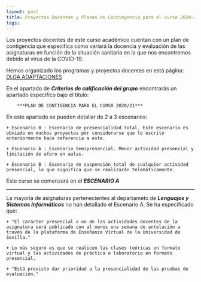 ```yaml
---
layout: post
title: Proyectos Docentes y Planes de Contingencia para el curso 2020-2021
tags: 
---
```


Los proyectos docentes de este curso académico cuentan con un plan de contigencia que especifica como variará la docencia y evaluación de las asignaturas en función de la situación sanitaria en la que nos encontremos debido al virus de la COVID-19.

Hemos organizado los programas y proyectos docentes en está página: [DLGA ADAPTACIONES](https://dlga.github.io/dlgaadaptaciones/)

En el apartado de ***Criterios de calificación del grupo*** encontrarás un apartado específico bajo el título:

        ***PLAN DE CONTIGENCIA PARA EL CURSO 2020/21***

En este apartado se pueden detallar de 2 a 3 escenarios:

	+ Escenario 0 : Escenario de presencialidad total. Este escenario es obviado en muchos proyectos por considerarse que lo escrito anteriormente hace referencia a este.

	+ Escenario A : Escenario Semipresencial. Menor actividad presencial y limitación de aforo en aulas.

	+ Escenario B : Escenario de suspensión total de cualquier actividad presencial, lo que significa que se realizarán telemáticamente.

Este curso se comenzará en el ***ESCENARIO A***


-------

La mayoria de asignaturas pertenecientes al departameto de ***Lenguajes y Sistemas Informáticos*** no han detallado el Escenario A. Se ha especificado que:

	+ "El carácter presencial o no de las actividades docentes de la asignatura será publicado con al menos una semana de antelación a través de la plataforma de Enseñanza Virtual de la Universidad de Sevilla."

	+ Lo más seguro es que se realicen las clases teóricas en formato virtual y las actividades de práctica o laboratorio en formato presencial.

	+ "Está previsto dar prioridad a la presencialidad de las pruebas de evaluación."